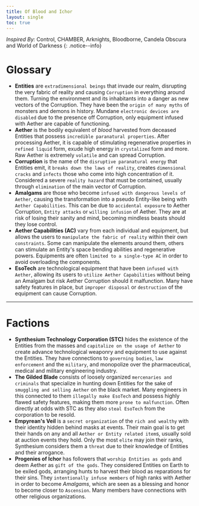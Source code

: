 ```yaml
---
title: Of Blood and Ichor
layout: single
toc: true
---
```


*Inspired By:* Control, CHAMBER, Arknights, Bloodborne, Candela Obscura and World of Darkness
{: .notice--info}

# Glossary
- **Entities** are `extradimensional beings` that invade our realm, disrupting the very fabric of reality and causing `Corruption` in everything around them. Turning the environment and its inhabitants into a danger as new vectors of the Corruption. They have been the `origin of many myths` of monsters and demons in history. Mundane `electronic devices are disabled` due to the presence off Corruption, only equipment infused with Aether are capable of functioning.
- **Aether** is the bodily equivalent of *blood* harvested from deceased Entities that possess `incredible paranatural properties`. After processing Aether, it is capable of  stimulating regenerative properties in `refined liquid` form, exude high energy in `crystalized` form and more. Raw Aether is extremely `volatile` and can spread Corruption.
- **Corruption** is the name of the `disruptive paranatural energy` that Entities emit, it `breaks down the laws of reality`, creates `dimensional cracks` and `infects` those who come into high concentration of it. Considered a severe `reality hazard` that must be contained, usually through `elimination` of the main vector of Corruption. 
- **Amalgams** are those who become `infused with dangerous levels of Aether`, causing the transformation into a pseudo Entity-like being with `Aether Capabilities`. This can be due to `accidental exposure` to Aether Corruption, `Entity attacks` or `willing infusion` of Aether. They are at risk of losing their sanity and mind, becoming mindless beasts should they lose control. 
- **Aether Capabilities (AC)** vary from each individual and equipment, but allows the users to `manipulate the fabric of reality` within their own `constraints`. Some can manipulate the elements around them, others can stimulate an Entity's space bending abilities and regenerative powers. Equipments are often `limited to a single-type AC` in order to avoid overloading the components. 
- **EsoTech** are technological equipment that have been `infused with Aether`, allowing its users to `utilize Aether Capabilities` without being an Amalgam but risk Aether Corruption should it malfunction. Many have safety features in place, but `improper disposal` or `destruction` of the equipment can cause Corruption.

***

# Factions
- **Synthesium Technology Corporation (STC)** hides the existence of the Entities from the masses and `capitalize on the usage of Aether` to create advance technological weaponry and equipment to use against the Entities. They have connections to `governing bodies`, `law enforcement` and the `military`, and monopolize over the pharmaceutical, medical and military engineering industry. 
- **The Gilded Blade** consists of loosely organized `mercenaries and criminals` that specialize in hunting down Entities for the sake of `smuggling and selling Aether` on the black market. Many engineers in this connected to them `illegally make EsoTech` and possess highly flawed safety features, making them more `prone to malfunction`. Often directly at odds with STC as they also `steal EsoTech` from the corporation to be resold. 
- **Empyrean's Veil** is a `secret organization` of the `rich and wealthy` with their identity hidden behind masks at events. Their main goal is to get their hands on any and all `Aether or Entity related item`s, usually sold at auction events they hold. Only the most `elite` may join their ranks, Synthesium considers them a `threat` due to their knowledge of Entities and their arrogance. 
- **Progenies of Ichor** has followers that `worship Entities as gods` and deem Aether as `gift of the gods`. They considered Entities on Earth to be exiled gods, arranging hunts to harvest their blood as reparations for their sins. They `intentionally infuse members` of high ranks with Aether in order to become *Amalgams*, which are seen as a blessing and honor to become closer to `Ascension`. Many members have connections with other religious organizations.
